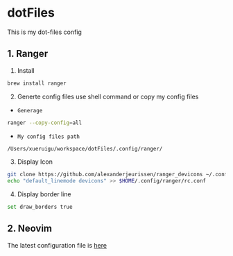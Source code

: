 # dotFiles

This is my dot-files config

## 1. Ranger
1. Install

``` bash
brew install ranger
```

2. Generte config files use shell command or copy my config files

- `Generage`

``` bash
ranger --copy-config=all
```

- `My config files path`

``` bash
/Users/xueruigu/workspace/dotFiles/.config/ranger/
```

3. Display Icon

``` bash
git clone https://github.com/alexanderjeurissen/ranger_devicons ~/.config/ranger/plugins/ranger_devicons
echo "default_linemode devicons" >> $HOME/.config/ranger/rc.conf
```

4. Display border line

``` bash
set draw_borders true
```

## 2. Neovim

The latest configuration file is [here](https://github.com/guxuerui/nvim-0.8)
